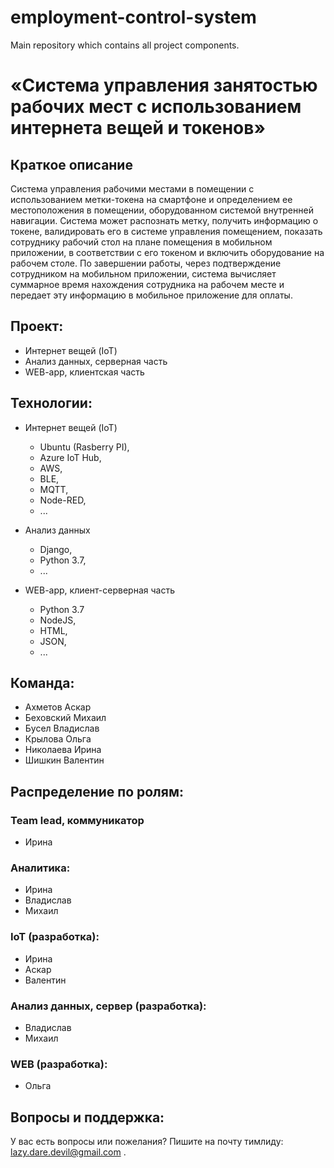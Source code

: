 # employment-control-system
Main repository which contains all project components.

# «Система управления занятостью рабочих мест с использованием интернета вещей и токенов»

## Краткое описание

Система управления рабочими местами в помещении с
  использованием метки-токена на смартфоне и определением ее местоположения в 
  помещении, оборудованном системой внутренней навигации. Система может
  распознать метку, получить информацию о токене, валидировать его в системе
  управления помещением, показать сотруднику рабочий стол на плане помещения в
  мобильном приложении, в соответствии с его токеном и включить оборудование на
  рабочем столе. По завершении работы, через подтверждение сотрудником на
  мобильном приложении, система вычисляет суммарное время нахождения
  сотрудника на рабочем месте и передает эту информацию в мобильное приложение
  для оплаты.

## Проект:

- Интернет вещей (IoT)
- Анализ данных, серверная часть
- WEB-app, клиентская часть

## Технологии:

- Интернет вещей (IoT)
  - Ubuntu (Rasberry PI),
  - Azure IoT Hub,
  - AWS,
  - BLE,
  - MQTT,
  - Node-RED,
  - ...
  
- Анализ данных
  - Django,
  - Python 3.7,
  - ...
  
- WEB-app, клиент-серверная часть
  - Python 3.7
  - NodeJS,
  - HTML,
  - JSON,
  - ...

## Команда:

- Ахметов Аскар
- Беховский Михаил
- Бусел Владислав
- Крылова Ольга
- Николаева Ирина
- Шишкин Валентин

## Распределение по ролям:

### Team lead, коммуникатор
  - Ирина
### Аналитика:
  - Ирина
  - Владислав
  - Михаил
### IoT (разработка):
  - Ирина
  - Аскар
  - Валентин
### Анализ данных, сервер (разработка):
  - Владислав
  - Михаил
### WEB (разработка):
  - Ольга
    
## Вопросы и поддержка:

У вас есть вопросы или пожелания? Пишите на почту тимлиду: lazy.dare.devil@gmail.com .
